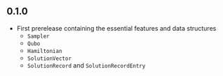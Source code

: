 ## 0.1.0

* First prerelease containing the essential features and data structures
    * `Sampler`
    * `Qubo`
    * `Hamiltonian`
    * `SolutionVector`
    * `SolutionRecord` and `SolutionRecordEntry`
